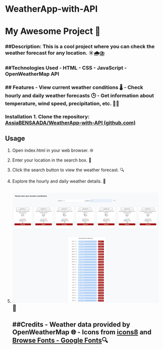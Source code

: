 # WeatherApp-with-API

# My Awesome Project 🚀

### ##Description: This is a cool project where you can check the weather forecast for any location. ☀️🌧️⛈️

### ##Technologies Used - HTML - CSS - JavaScript - OpenWeatherMap API

### ## Features - View current weather conditions 🌡️ - Check hourly and daily weather forecasts 🕒 - Get information about temperature, wind speed, precipitation, etc. 💨💧

### Installation 1. Clone the repository: [AssiaBENSAADA/WeatherApp-with-API (github.com)](https://github.com/AssiaBENSAADA/WeatherApp-with-API)

## Usage

1. Open index.html in your web browser. 🌐

2. Enter your location in the search box. 📍

3. Click the search button to view the weather forecast. 🔍 

4. Explore the hourly and daily weather details. 📅

5. ## ![Alt Text](https://github.com/AssiaBENSAADA/WeatherApp-with-API/blob/main/js%20project.jpeg)📸
   
   ## ##Credits - Weather data provided by OpenWeatherMap 🌐 - Icons from [icons8](https://icons8.com/) and [Browse Fonts - Google Fonts](https://fonts.google.com/)🔍